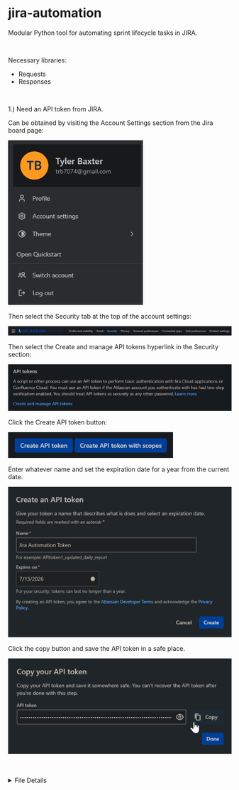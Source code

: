 # jira-automation
Modular Python tool for automating sprint lifecycle tasks in JIRA.

<br/>

Necessary libraries:
- Requests
- Responses

<br/>

1.) Need an API token from JIRA. 

Can be obtained by visiting the Account Settings section from the Jira board page: 

![img.png](img/img.png)

Then select the Security tab at the top of the account settings: 

![img_1.png](img/img_1.png)

Then select the Create and manage API tokens hyperlink in the Security section: 

![img_3.png](img/img_3.png)

Click the Create API token button: 

![img_4.png](img/img_4.png)

Enter whatever name and set the expiration date for a year from the current date. 

![img_5.png](img/img_5.png)

Click the copy button and save the API token in a safe place.

![img_6.png](img/img_6.png)



<br/>
<br/>

<details>
  <summary>File Details</summary>
  <ul>
      <details>
        <summary>Credentials.py</summary>
          <ul>
            <blockquote>
              <p>
                This module is responsible for retrieving Jira API credentials
                (email and API token) from environment variables stored as 
                repository secrets using a pluggable accessor 
                (<code>getenv</code>) which defaults to <code>os.getenv</code>.
              </p>
              <p>
                It constructs a <code>Credentials</code> object, defined as a
                Pydantic model with strict validation via the custom 
                <code>SAFE_STR</code> type — stripping whitespace and 
                disallowing empty or <code>None</code> values.
              </p>
              <p>
                To avoid exposing internal validation details (such as
                <code>pydantic.ValidationError</code>), these errors are 
                wrapped in a generic <code>ValueError</code> with a domain-
                specific message. This preserves encapsulation, makes failures
                diagnosable without leaking intenrals, and supports better
                abstraction for future refactors if necessary.
              </p>
            </blockquote>
          </ul>
      </details>
  </ul>
</details>


<br/>
<br/>